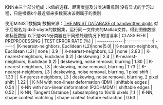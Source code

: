 KNN由三个部分组成：k值的选择、距离度量及分类决策规则 没有显式的学习过程，只是根据k个最近邻来多数表决该例属于的类别

使用MINIST数据集
数据来源：[THE MNIST DATABASE of handwritten digits]("http://yann.lecun.com/exdb/mnist/")
对于后缀名为idx3-ubyte的数据集，运行同一文件夹的Matlab文件，得到图像数据和标签数据
以下是KNN分类器在不同预处理情况下的错误率
| CLASSIFIER    | PREPROCESSING  | TEST ERROR RATE (%) |
| ------------- |:-------------:| -----:|
|K-nearest-neighbors, Euclidean (L2)|none|5.0|
| K-nearest-neighbors, Euclidean (L2) | none | 3.9 |
| K-nearest-neighbors, L3 | none | 2.83 |
| K-nearest-neighbors, Euclidean (L2) | deskewing | 2.4 |
| K-nearest-neighbors, Euclidean (L2) | deskewing, noise removal, blurring | 1.80 |
| K-nearest-neighbors, L3 | deskewing, noise removal, blurring | 1.73 |
| K-nearest-neighbors, L3 | deskewing, noise removal, blurring, 1 pixel shift | 1.33 |
| K-nearest-neighbors, L3 |  	deskewing, noise removal, blurring, 2 pixel shift | 1.22 |
| K-NN with non-linear deformation (IDM) | shiftable edges | 0.54 |
| K-NN with non-linear deformation (P2DHMDM) | shiftable edges | 0.52 |
| K-NN, Tangent Distance | subsampling to 16x16 pixels |1.1  |
| K-NN, shape context matching |  	shape context feature extraction | 0.63 |
